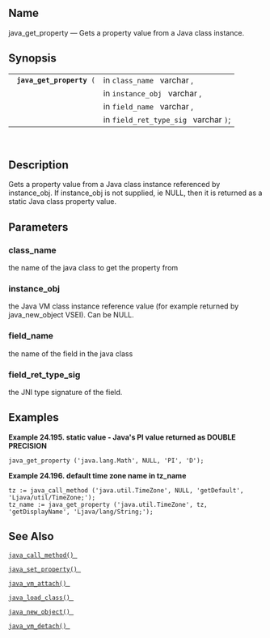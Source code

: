 <div id="fn_java_get_property" class="refentry">

<div class="titlepage">

</div>

<div class="refnamediv">

## Name

java_get_property — Gets a property value from a Java class instance.

</div>

<div class="refsynopsisdiv">

## Synopsis

<div id="fsyn_java_get_property" class="funcsynopsis">

|                                |                                       |
|--------------------------------|---------------------------------------|
| ` `**`java_get_property`**` (` | in `class_name ` varchar ,            |
|                                | in `instance_obj ` varchar ,          |
|                                | in `field_name ` varchar ,            |
|                                | in `field_ret_type_sig ` varchar `)`; |

<div class="funcprototype-spacer">

 

</div>

</div>

</div>

<div id="desc_java_get_property" class="refsect1">

## Description

Gets a property value from a Java class instance referenced by
instance_obj. If instance_obj is not supplied, ie NULL, then it is
returned as a static Java class property value.

</div>

<div id="params_java_get_property" class="refsect1">

## Parameters

<div id="id94702" class="refsect2">

### class_name

the name of the java class to get the property from

</div>

<div id="id94705" class="refsect2">

### instance_obj

the Java VM class instance reference value (for example returned by
java_new_object VSEI). Can be NULL.

</div>

<div id="id94708" class="refsect2">

### field_name

the name of the field in the java class

</div>

<div id="id94711" class="refsect2">

### field_ret_type_sig

the JNI type signature of the field.

</div>

</div>

<div id="examples_java_get_property" class="refsect1">

## Examples

<div id="ex_java_get_property1" class="example">

**Example 24.195. static value - Java's PI value returned as DOUBLE
PRECISION**

<div class="example-contents">

``` screen
java_get_property ('java.lang.Math', NULL, 'PI', 'D');
```

</div>

</div>

  

<div id="ex_java_get_property2" class="example">

**Example 24.196. default time zone name in tz_name**

<div class="example-contents">

``` screen
tz := java_call_method ('java.util.TimeZone', NULL, 'getDefault', 'Ljava/util/TimeZone;');
tz_name := java_get_property ('java.util.TimeZone', tz, 'getDisplayName', 'Ljava/lang/String;');
```

</div>

</div>

  

</div>

<div id="seealso_java_get_property" class="refsect1">

## See Also

<a href="fn_java_call_method.html" class="link"
title="java_call_method"><code
class="function">java_call_method() </code></a>

<a href="fn_java_set_property.html" class="link"
title="java_set_property"><code
class="function">java_set_property() </code></a>

<a href="fn_java_vm_attach.html" class="link"
title="java_vm_attach"><code
class="function">java_vm_attach() </code></a>

<a href="fn_java_load_class.html" class="link"
title="java_load_class"><code
class="function">java_load_class() </code></a>

<a href="fn_java_new_object.html" class="link"
title="java_new_object"><code
class="function">java_new_object() </code></a>

<a href="fn_java_vm_detach.html" class="link"
title="java_vm_detach"><code
class="function">java_vm_detach() </code></a>

</div>

</div>
